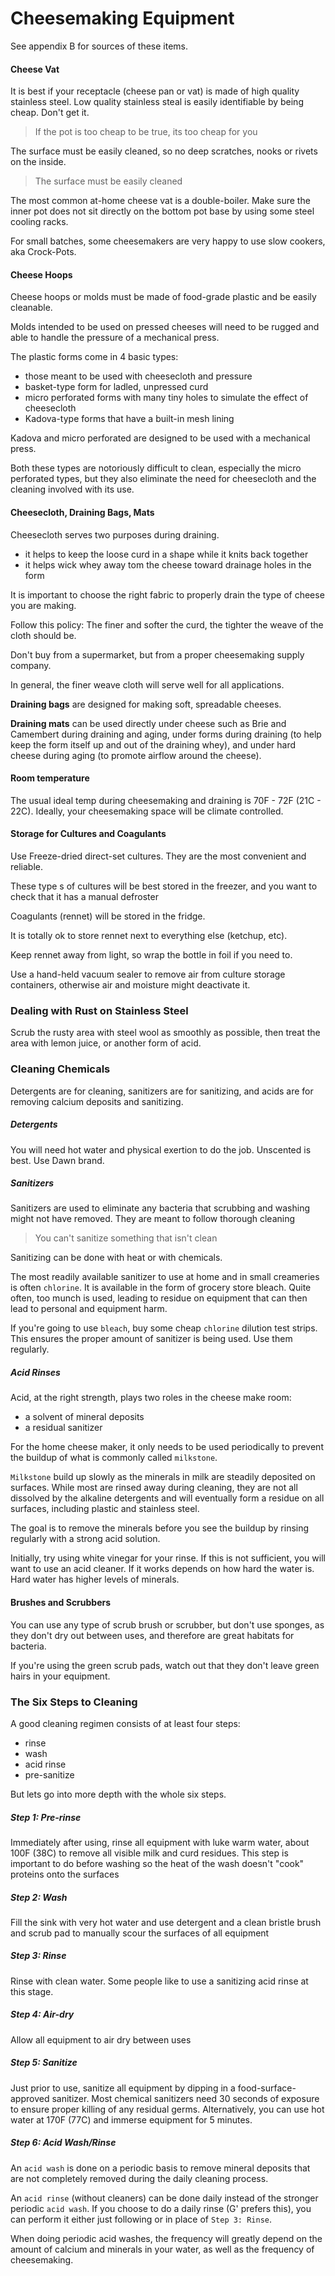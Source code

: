 # Cheesemaking Equipment

See appendix B for sources of these items.

#### Cheese Vat

It is best if your receptacle (cheese pan or vat) is made of high quality stainless steel. Low quality stainless steal is easily identifiable by being cheap. Don't get it.

> If the pot is too cheap to be true, its too cheap for you

The surface must be easily cleaned, so no deep scratches, nooks or rivets on the inside.

> The surface must be easily cleaned

The most common at-home cheese vat is a double-boiler. Make sure the inner pot does not sit directly on the bottom pot base by using some steel cooling racks.

For small batches, some cheesemakers are very happy to use slow cookers, aka Crock-Pots.

#### Cheese Hoops

Cheese hoops or molds must be made of food-grade plastic and be easily cleanable. 

Molds intended to be used on pressed cheeses will need to be rugged and able to handle the pressure of a mechanical press.

The plastic forms come in 4 basic types:

* those meant to be used with cheesecloth and pressure
* basket-type form for ladled, unpressed curd
* micro perforated forms with many tiny holes to simulate the effect of cheesecloth
* Kadova-type forms that have a built-in mesh lining

Kadova and micro perforated are designed to be used with a  mechanical press.

Both these types are notoriously difficult to clean, especially the micro perforated types, but they also eliminate the need for cheesecloth and the cleaning involved with its use.

#### Cheesecloth, Draining Bags, Mats

Cheesecloth serves two purposes during draining.

* it helps to keep the loose curd in a shape while it knits back together
* it helps wick whey away tom the cheese toward drainage holes in the form

It is important to choose the right fabric to properly drain the type of cheese 
you are making.

Follow this policy: The finer and softer the curd, the tighter the weave of the cloth should be.

Don't buy from a supermarket, but from a proper cheesemaking supply company.

In general, the finer weave cloth will serve well for all applications.


**Draining bags** are designed for making soft, spreadable cheeses. 

**Draining mats**  can be used directly under cheese such as Brie and Camembert during draining and aging, under forms during draining (to help keep the form itself up and out of the draining whey), and under hard cheese during aging (to promote airflow around the cheese).

#### Room temperature

The usual ideal temp during cheesemaking and draining is 70F - 72F (21C - 22C). Ideally, your cheesemaking space will be climate controlled.

#### Storage for Cultures and Coagulants

Use Freeze-dried direct-set cultures. They are the most convenient and reliable.

These type s of cultures will be best stored in the freezer, and you want to check that it has a manual defroster

Coagulants (rennet) will be stored in the fridge. 

It is totally ok to store rennet next to everything else (ketchup, etc). 

Keep rennet away from light, so wrap the bottle in foil if you need to.

Use a hand-held vacuum sealer to remove air from culture storage containers, otherwise air and moisture might deactivate it.

### Dealing with Rust on Stainless Steel

Scrub the rusty area with steel wool as smoothly as possible, then treat the area with lemon juice, or another form of acid.

### Cleaning Chemicals

Detergents are for cleaning, sanitizers are for sanitizing, and acids are for removing calcium deposits and sanitizing. 

##### Detergents

You will need hot water and physical exertion to do the job. Unscented is best. Use Dawn brand. 

##### Sanitizers

Sanitizers are used to eliminate any bacteria that scrubbing and washing might not have removed. They are meant to follow thorough cleaning 

> You can't sanitize something that isn't clean

Sanitizing can be done with heat or with chemicals.

The most readily available sanitizer to use at home and in small creameries is often `chlorine`. It is available in the form of grocery store bleach. Quite often, too munch is used, leading to residue on equipment that can then lead to personal and equipment harm.

If you're going to use `bleach`, buy some cheap `chlorine` dilution test strips. This ensures the proper amount of sanitizer is being used. Use them regularly.

##### Acid Rinses

Acid, at the right strength, plays two roles in the cheese make room:

* a solvent of mineral deposits
* a residual sanitizer

For the home cheese maker, it only needs to be used periodically to prevent the buildup of what is commonly called `milkstone`.

`Milkstone` build up slowly as the minerals in milk are steadily deposited on surfaces. While most are rinsed away during cleaning, they are not all dissolved by the alkaline detergents and will eventually form a residue on all surfaces, including plastic and stainless steel.

The goal is to remove the minerals before you see the buildup by rinsing regularly with a strong acid solution.

Initially, try using white vinegar for your rinse. If this is not sufficient, you will want to use an acid cleaner. If it works depends on how hard the water is. Hard water has higher levels of minerals.

#### Brushes and Scrubbers

You can use any type of scrub brush or scrubber, but don't use sponges, as they don't dry out between uses, and therefore are great habitats for bacteria.

If you're using the green scrub pads, watch out that they don't leave green hairs in your equipment.

### The Six Steps to Cleaning

A good cleaning regimen consists of at least four steps: 

* rinse
* wash
* acid rinse
* pre-sanitize

But lets go into more depth with the whole six steps.

##### Step 1: Pre-rinse

Immediately after using, rinse all equipment with luke warm water, about 100F (38C) to remove all visible milk and curd residues. This step is important to do before washing so the heat of the wash doesn't "cook" proteins onto the surfaces

##### Step 2: Wash

Fill the sink with very hot water and use detergent and a clean bristle brush and scrub pad to manually scour the surfaces of all equipment

##### Step 3: Rinse

Rinse with clean water. Some people like to use a sanitizing acid rinse at this stage.

##### Step 4: Air-dry

Allow all equipment to air dry between uses

##### Step 5: Sanitize

Just prior to use, sanitize all equipment by dipping in a food-surface-approved sanitizer. Most chemical sanitizers need 30 seconds of exposure to ensure proper killing of any residual germs. Alternatively, you can use hot water at 170F (77C) and immerse equipment for 5 minutes.

##### Step 6: Acid Wash/Rinse

An `acid wash` is done on a periodic basis to remove mineral deposits that are not completely removed during the daily cleaning process.

An `acid rinse` (without cleaners) can be done daily instead of the stronger periodic `acid wash`. If you choose to do a daily rinse (G' prefers this), you can perform it either just following or in place of `Step 3: Rinse`.

When doing periodic acid washes, the frequency will greatly depend on the amount of calcium and minerals in your water, as well as the frequency of cheesemaking. 